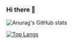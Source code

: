 ### Hi there 👋

![Anurag's GitHub stats](https://github-readme-stats.vercel.app/api?username=tju2050633&show_icons=true&theme=radical)

 [![Top Langs](https://github-readme-stats.vercel.app/api/top-langs/?username=tju2050633&layout=compact&bg_color=30,#8F4E95,#E86444)](https://github.com/anuraghazra/github-readme-stats)

